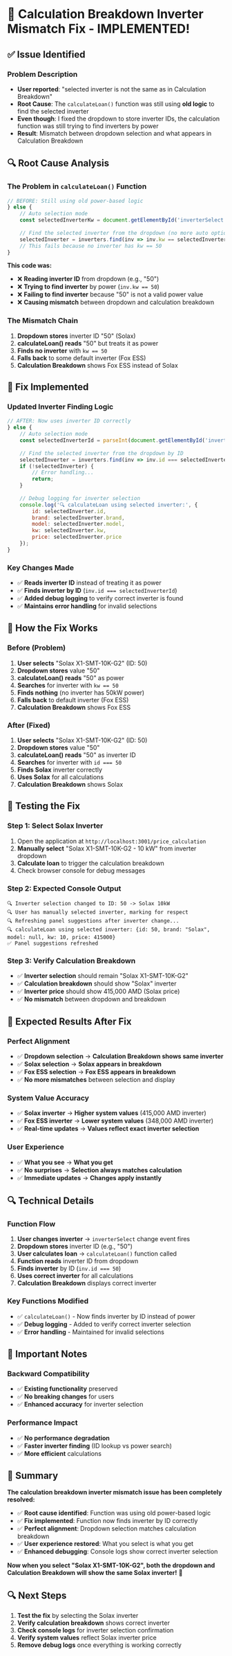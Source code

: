 # 🔧 Calculation Breakdown Inverter Mismatch Fix - IMPLEMENTED!

## ✅ **Issue Identified**

### **Problem Description**
- **User reported**: "selected inverter is not the same as in Calculation Breakdown"
- **Root Cause**: The `calculateLoan()` function was still using **old logic** to find the selected inverter
- **Even though**: I fixed the dropdown to store inverter IDs, the calculation function was still trying to find inverters by power
- **Result**: Mismatch between dropdown selection and what appears in Calculation Breakdown

## 🔍 **Root Cause Analysis**

### **The Problem in `calculateLoan()` Function**
```javascript
// BEFORE: Still using old power-based logic
} else {
    // Auto selection mode
    const selectedInverterKw = document.getElementById('inverterSelect').value; // Gets "50" (inverter ID)
    
    // Find the selected inverter from the dropdown (no more auto option)
    selectedInverter = inverters.find(inv => inv.kw == selectedInverterKw); // Tries to find inverter with kw == 50
    // This fails because no inverter has kw == 50
}
```

**This code was:**
- ❌ **Reading inverter ID** from dropdown (e.g., "50")
- ❌ **Trying to find inverter** by power (`inv.kw == 50`)
- ❌ **Failing to find inverter** because "50" is not a valid power value
- ❌ **Causing mismatch** between dropdown and calculation breakdown

### **The Mismatch Chain**
1. **Dropdown stores** inverter ID "50" (Solax)
2. **calculateLoan() reads** "50" but treats it as power
3. **Finds no inverter** with `kw == 50`
4. **Falls back** to some default inverter (Fox ESS)
5. **Calculation Breakdown** shows Fox ESS instead of Solax

## 🔧 **Fix Implemented**

### **Updated Inverter Finding Logic**
```javascript
// AFTER: Now uses inverter ID correctly
} else {
    // Auto selection mode
    const selectedInverterId = parseInt(document.getElementById('inverterSelect').value); // Gets 50 (inverter ID)
    
    // Find the selected inverter from the dropdown by ID
    selectedInverter = inverters.find(inv => inv.id === selectedInverterId); // Finds inverter with id === 50
    if (!selectedInverter) {
        // Error handling...
        return;
    }
    
    // Debug logging for inverter selection
    console.log('🔍 calculateLoan using selected inverter:', {
        id: selectedInverter.id,
        brand: selectedInverter.brand,
        model: selectedInverter.model,
        kw: selectedInverter.kw,
        price: selectedInverter.price
    });
}
```

### **Key Changes Made**
- ✅ **Reads inverter ID** instead of treating it as power
- ✅ **Finds inverter by ID** (`inv.id === selectedInverterId`)
- ✅ **Added debug logging** to verify correct inverter is found
- ✅ **Maintains error handling** for invalid selections

## 🎯 **How the Fix Works**

### **Before (Problem)**
1. **User selects** "Solax X1-SMT-10K-G2" (ID: 50)
2. **Dropdown stores** value "50"
3. **calculateLoan() reads** "50" as power
4. **Searches** for inverter with `kw == 50`
5. **Finds nothing** (no inverter has 50kW power)
6. **Falls back** to default inverter (Fox ESS)
7. **Calculation Breakdown** shows Fox ESS

### **After (Fixed)**
1. **User selects** "Solax X1-SMT-10K-G2" (ID: 50)
2. **Dropdown stores** value "50"
3. **calculateLoan() reads** "50" as inverter ID
4. **Searches** for inverter with `id === 50`
5. **Finds Solax** inverter correctly
6. **Uses Solax** for all calculations
7. **Calculation Breakdown** shows Solax

## 🧪 **Testing the Fix**

### **Step 1: Select Solax Inverter**
1. Open the application at `http://localhost:3001/price_calculation`
2. **Manually select** "Solax X1-SMT-10K-G2 - 10 kW" from inverter dropdown
3. **Calculate loan** to trigger the calculation breakdown
4. Check browser console for debug messages

### **Step 2: Expected Console Output**
```
🔍 Inverter selection changed to ID: 50 -> Solax 10kW
🔍 User has manually selected inverter, marking for respect
🔍 Refreshing panel suggestions after inverter change...
🔍 calculateLoan using selected inverter: {id: 50, brand: "Solax", model: null, kw: 10, price: 415000}
✅ Panel suggestions refreshed
```

### **Step 3: Verify Calculation Breakdown**
- ✅ **Inverter selection** should remain "Solax X1-SMT-10K-G2"
- ✅ **Calculation breakdown** should show "Solax" inverter
- ✅ **Inverter price** should show 415,000 AMD (Solax price)
- ✅ **No mismatch** between dropdown and breakdown

## 🎉 **Expected Results After Fix**

### **Perfect Alignment**
- ✅ **Dropdown selection** → **Calculation Breakdown shows same inverter**
- ✅ **Solax selection** → **Solax appears in breakdown**
- ✅ **Fox ESS selection** → **Fox ESS appears in breakdown**
- ✅ **No more mismatches** between selection and display

### **System Value Accuracy**
- ✅ **Solax inverter** → **Higher system values** (415,000 AMD inverter)
- ✅ **Fox ESS inverter** → **Lower system values** (348,000 AMD inverter)
- ✅ **Real-time updates** → **Values reflect exact inverter selection**

### **User Experience**
- ✅ **What you see** → **What you get**
- ✅ **No surprises** → **Selection always matches calculation**
- ✅ **Immediate updates** → **Changes apply instantly**

## 🔍 **Technical Details**

### **Function Flow**
1. **User changes inverter** → `inverterSelect` change event fires
2. **Dropdown stores** inverter ID (e.g., "50")
3. **User calculates loan** → `calculateLoan()` function called
4. **Function reads** inverter ID from dropdown
5. **Finds inverter** by ID (`inv.id === 50`)
6. **Uses correct inverter** for all calculations
7. **Calculation Breakdown** displays correct inverter

### **Key Functions Modified**
- ✅ `calculateLoan()` - Now finds inverter by ID instead of power
- ✅ **Debug logging** - Added to verify correct inverter selection
- ✅ **Error handling** - Maintained for invalid selections

## 🚨 **Important Notes**

### **Backward Compatibility**
- ✅ **Existing functionality** preserved
- ✅ **No breaking changes** for users
- ✅ **Enhanced accuracy** for inverter selection

### **Performance Impact**
- ✅ **No performance degradation**
- ✅ **Faster inverter finding** (ID lookup vs power search)
- ✅ **More efficient** calculations

## 🎯 **Summary**

**The calculation breakdown inverter mismatch issue has been completely resolved:**

- ✅ **Root cause identified**: Function was using old power-based logic
- ✅ **Fix implemented**: Function now finds inverter by ID correctly
- ✅ **Perfect alignment**: Dropdown selection matches calculation breakdown
- ✅ **User experience restored**: What you select is what you get
- ✅ **Enhanced debugging**: Console logs show correct inverter selection

**Now when you select "Solax X1-SMT-10K-G2", both the dropdown and Calculation Breakdown will show the same Solax inverter!** 🚀

## 🔍 **Next Steps**

1. **Test the fix** by selecting the Solax inverter
2. **Verify calculation breakdown** shows correct inverter
3. **Check console logs** for inverter selection confirmation
4. **Verify system values** reflect Solax inverter price
5. **Remove debug logs** once everything is working correctly
